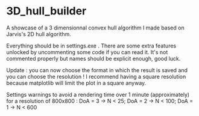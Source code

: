 # 3D_hull_builder
A showcase of a 3 dimensionnal convex hull algorithm I made based on Jarvis's 2D hull algorithm.

Everything should be in settings.exe . There are some extra features unlocked by uncommenting some code if you can read it.
It's not commented properly but names should be explicit enough, good luck.

Update : you can now choose the format in which the result is saved and you can choose the resolution !
I recommend having a square resolution because matplotlib will limit the plot in a square anyway.

Settings warnings to avoid a rendering time over 1 minute (approximately) for a resolution of 800x800 :
DoA = 3 -> N < 25;
DoA = 2 -> N < 100;
DoA = 1 -> N < 600
